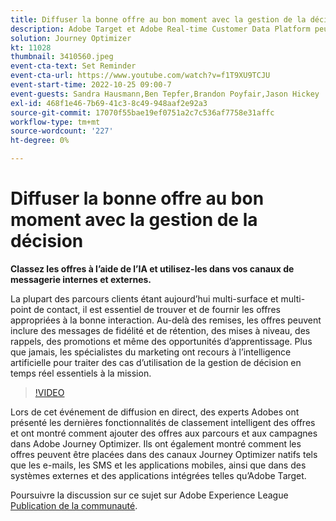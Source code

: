 ```yaml
---
title: Diffuser la bonne offre au bon moment avec la gestion de la décision
description: Adobe Target et Adobe Real-time Customer Data Platform peuvent être intégrés pour offrir une expérience client plus personnalisée. Dans cet événement livestream, découvrez comment l’intégration de ces deux plateformes peut aider les entreprises à collecter des données en temps réel, puis à créer et tester des expériences ciblées. Découvrez le processus de bout en bout de cette puissante fonctionnalité dans une démonstration en direct.
solution: Journey Optimizer
kt: 11028
thumbnail: 3410560.jpeg
event-cta-text: Set Reminder
event-cta-url: https://www.youtube.com/watch?v=f1T9XU9TCJU
event-start-time: 2022-10-25 09:00-7
event-guests: Sandra Hausmann,Ben Tepfer,Brandon Poyfair,Jason Hickey
exl-id: 468f1e46-7b69-41c3-8c49-948aaf2e92a3
source-git-commit: 17070f55bae19ef0751a2c7c536af7758e31affc
workflow-type: tm+mt
source-wordcount: '227'
ht-degree: 0%

---
```


# Diffuser la bonne offre au bon moment avec la gestion de la décision

**Classez les offres à l’aide de l’IA et utilisez-les dans vos canaux de messagerie internes et externes.**

La plupart des parcours clients étant aujourd’hui multi-surface et multi-point de contact, il est essentiel de trouver et de fournir les offres appropriées à la bonne interaction. Au-delà des remises, les offres peuvent inclure des messages de fidélité et de rétention, des mises à niveau, des rappels, des promotions et même des opportunités d’apprentissage. Plus que jamais, les spécialistes du marketing ont recours à l’intelligence artificielle pour traiter des cas d’utilisation de la gestion de décision en temps réel essentiels à la mission.

>[!VIDEO](https://video.tv.adobe.com/v/3410560/?quality=12&learn=on)

Lors de cet événement de diffusion en direct, des experts Adobes ont présenté les dernières fonctionnalités de classement intelligent des offres et ont montré comment ajouter des offres aux parcours et aux campagnes dans Adobe Journey Optimizer.  Ils ont également montré comment les offres peuvent être placées dans des canaux Journey Optimizer natifs tels que les e-mails, les SMS et les applications mobiles, ainsi que dans des systèmes externes et des applications intégrées telles qu’Adobe Target.

Poursuivre la discussion sur ce sujet sur Adobe Experience League [Publication de la communauté](https://experienceleaguecommunities.adobe.com/t5/journey-optimizer-discussions/experience-league-live-post-session-discussion-deliver-the-right/m-p/554802#M55).

